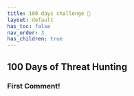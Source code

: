 ```yaml
---
title: 100 days challenge 🗻
layout: default
has_toc: false
nav_order: 3
has_children: true
---
```


## 100 Days of Threat Hunting 

### First Comment!